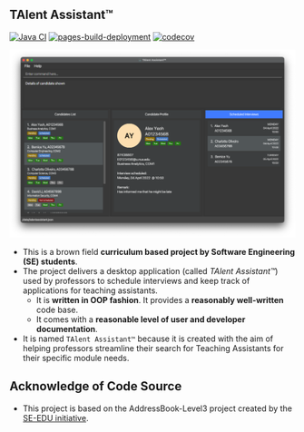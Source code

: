 ## TAlent Assistant™

[![Java CI](https://github.com/AY2122S2-CS2103-F11-2/tp/actions/workflows/gradle.yml/badge.svg)](https://github.com/AY2122S2-CS2103-F11-2/tp/actions/workflows/gradle.yml)
[![pages-build-deployment](https://github.com/AY2122S2-CS2103-F11-2/tp/actions/workflows/pages/pages-build-deployment/badge.svg)](https://github.com/AY2122S2-CS2103-F11-2/tp/actions/workflows/pages/pages-build-deployment)
[![codecov](https://codecov.io/gh/AY2122S2-CS2103-F11-2/tp/branch/master/graph/badge.svg)](https://codecov.io/gh/AY2122S2-CS2103-F11-2/tp)

![Ui](docs/images/Ui.png)

* This is a brown field **curriculum based project by Software Engineering (SE) students**.<br>
* The project delivers a desktop application (called _TAlent Assistant™_) used by professors to schedule interviews and
  keep track of applications for teaching assistants.
  * It is **written in OOP fashion**. It provides a **reasonably well-written** code base.
  * It comes with a **reasonable level of user and developer documentation**.
* It is named `TAlent Assistant™`  because it is created with the aim of helping professors streamline their search for
  Teaching Assistants for their specific module needs.

## Acknowledge of Code Source

* This project is based on the AddressBook-Level3 project created by the [SE-EDU initiative](https://se-education.org).
